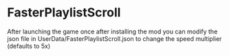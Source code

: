 # FasterPlaylistScroll

After launching the game once after installing the mod you can modify the json file in UserData/FasterPlaylistScroll.json to change the speed multiplier (defaults to 5x)

